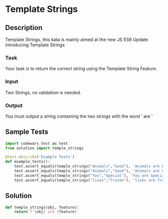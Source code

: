 # Template Strings


## Description
Template Strings, this kata is mainly aimed at the new JS ES6 Update introducing Template Strings

### Task

Your task is to return the correct string using the Template String Feature.

### Input

Two Strings, no validation is needed.

### Output

You must output a string containing the two strings with the word ' are '


## Sample Tests
```python
import codewars_test as test
from solution import temple_strings

@test.describe('Example Tests')
def example_tests():
    test.assert_equals(temple_strings("Animals","Good"), 'Animals are Good')
    test.assert_equals(temple_strings("Animals","Good"), 'Animals are Good')
    test.assert_equals(temple_strings("You","Special"), 'You are Special')
    test.assert_equals(temple_strings("lives","frozen"), 'lives are frozen')
```


## Solution
```python
def temple_strings(obj, feature): 
    return f'{obj} are {feature}'
```
